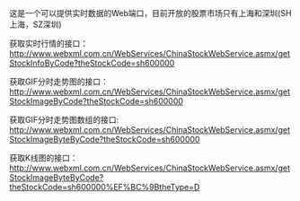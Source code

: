 这是一个可以提供实时数据的Web端口，目前开放的股票市场只有上海和深圳(SH上海，SZ深圳)

获取实时行情的接口：
http://www.webxml.com.cn/WebServices/ChinaStockWebService.asmx/getStockInfoByCode?theStockCode=sh600000

获取GIF分时走势图的接口：
http://www.webxml.com.cn/WebServices/ChinaStockWebService.asmx/getStockImageByCode?theStockCode=sh600000

获取GIF分时走势图数组的接口:
http://www.webxml.com.cn/WebServices/ChinaStockWebService.asmx/getStockImageByteByCode?theStockCode=sh600000


获取K线图的接口：
http://www.webxml.com.cn/WebServices/ChinaStockWebService.asmx/getStockImageByteByCode?theStockCode=sh600000%EF%BC%9BtheType=D
